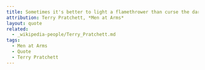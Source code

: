 ```yaml
---
title: Sometimes it's better to light a flamethrower than curse the darkness.
attribution: Terry Pratchett, *Men at Arms*
layout: quote
related:
  - _wikipedia-people/Terry_Pratchett.md
tags:
  - Men at Arms
  - Quote
  - Terry Pratchett
---
```

